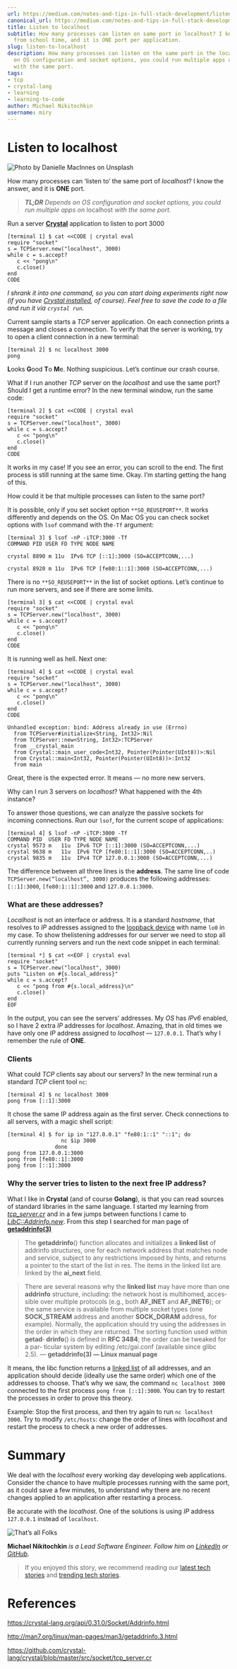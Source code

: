 ```yaml
---
url: https://medium.com/notes-and-tips-in-full-stack-development/listen-to-localhost-eb0c2e36e1f5
canonical_url: https://medium.com/notes-and-tips-in-full-stack-development/listen-to-localhost-eb0c2e36e1f5
title: Listen to localhost
subtitle: How many processes can listen on same port in localhost? I know the answer
  from school time, and it is ONE port per application.
slug: listen-to-localhost
description: How many processes can listen on the same port in the localhost? Depends
  on OS configuration and socket options, you could run multiple apps on the localhost
  with the same port.
tags:
- tcp
- crystal-lang
- learning
- learning-to-code
author: Michael Nikitochkin
username: miry
---
```


# Listen to localhost

![Photo by Danielle MacInnes on Unsplash](/assets/2019-09-27-listen-to-localhost-1_sI6NGALyiE-KR11LR2Yi1g.png)

How many processes can ‘listen to’ the same port of *localhost*? I know the answer, and it is **ONE** port.

> ***TL;DR** Depends on OS configuration and socket options, you could run multiple apps on* localhost *with the same port.*

Run a server [**Crystal**](https://crystal-lang.org/) application to listen to port 3000

```
[terminal 1] $ cat <<CODE | crystal eval
require "socket"
s = TCPServer.new("localhost", 3000)
while c = s.accept?
   c << "pong\n"
   c.close()
end
CODE
```

*I shrank it into one command, so you can start doing experiments right now (if you have [Crystal installed](https://crystal-lang.org/reference/installation/), of course). Feel free to save the code to a file and run it via `crystal run`.*

Current sample starts a *TCP* server application. On each connection prints a message and closes a connection. 
To verify that the server is working, try to open a client connection in a new terminal:

```
[terminal 2] $ nc localhost 3000
pong
```

**L**ooks **G**ood **T**o **M**e. Nothing suspicious. Let’s continue our crash course.

What if I run another *TCP* server on the *localhost* and use the same port? Should I get a runtime error?
In the new terminal window, run the same code:

```
[terminal 2] $ cat <<CODE | crystal eval
require "socket"
s = TCPServer.new("localhost", 3000)
while c = s.accept?
   c << "pong\n"
   c.close()
end
CODE
```

It works in my case! If you see an error, you can scroll to the end. The first process is still running at the same time. Okay. I’m starting getting the hang of this.

How could it be that multiple processes can listen to the same port?

It is possible, only if you set socket option `**SO_REUSEPORT**`. It works differently and depends on the OS. On Mac OS you can check socket options with `lsof` command with the`-Tf` argument:

```
[terminal 3] $ lsof -nP -iTCP:3000 -Tf
COMMAND PID USER FD TYPE NODE NAME
```

```
crystal 8890 m 11u  IPv6 TCP [::1]:3000 (SO=ACCEPTCONN,...)
```

```
crystal 8920 m 11u  IPv6 TCP [fe80:1::1]:3000 (SO=ACCEPTCONN,...)
```

There is no `**SO_REUSEPORT**` in the list of socket options. Let’s continue to run more servers, and see if there are some limits.

```
[terminal 3] $ cat <<CODE | crystal eval
require "socket"
s = TCPServer.new("localhost", 3000)
while c = s.accept?
   c << "pong\n"
   c.close()
end
CODE
```

It is running well as hell. Next one:

```
[terminal 4] $ cat <<CODE | crystal eval
require "socket"
s = TCPServer.new("localhost", 3000)
while c = s.accept?
   c << "pong\n"
   c.close()
end
CODE
```

```
Unhandled exception: bind: Address already in use (Errno)
  from TCPServer#initialize<String, Int32>:Nil
  from TCPServer::new<String, Int32>:TCPServer
  from __crystal_main
  from Crystal::main_user_code<Int32, Pointer(Pointer(UInt8))>:Nil
  from Crystal::main<Int32, Pointer(Pointer(UInt8))>:Int32
  from main
```

Great, there is the expected error. It means — no more new servers.

Why can I run 3 servers on *localhost*? What happened with the 4th instance?

To answer those questions, we can analyze the passive sockets for incoming connections. Run our `lsof`, for the current scope of applications:

```
[terminal 4] $ lsof -nP -iTCP:3000 -Tf
COMMAND PID  USER FD TYPE NODE NAME
crystal 9573 m   11u  IPv6 TCP [::1]:3000 (SO=ACCEPTCONN,...)
crystal 9638 m   11u  IPv6 TCP [fe80:1::1]:3000 (SO=ACCEPTCONN,..)
crystal 9835 m   11u  IPv4 TCP 127.0.0.1:3000 (SO=ACCEPTCONN,...)
```

The difference between all three lines is the **address**. The same line of code `TCPServer.new(“localhost”, 3000)` produces the following addresses: `[::1]:3000`, `[fe80:1::1]:3000` and `127.0.0.1:3000`.

### What are these addresses?

*Localhost* is not an interface or address. It is a standard *hostname*, that resolves to *IP* addresses assigned to the [loopback device](https://en.wikipedia.org/wiki/Loop_device) with name `lo0` in my case. To show thelistening addresses for our server we need to stop all currently running servers and run the next code snippet in each terminal:

```
[terminal *] $ cat <<EOF | crystal eval
require "socket"
s = TCPServer.new("localhost", 3000)
puts "Listen on #{s.local_address}"
while c = s.accept?
   c << "pong from #{s.local_address}\n"
   c.close()
end
EOF
```

In the output, you can see the servers’ addresses. My *OS* has *IPv6* enabled, so I have 2 extra *IP* addresses for *localhost*. Amazing, that in old times we have only one *IP* address assigned to *localhost* — `127.0.0.1`. That’s why I remember the rule of **ONE**.

### Clients

What could *TCP* clients say about our servers? In the new terminal run a standard *TCP* client tool `nc`:

```
[terminal 4] $ nc localhost 3000
pong from [::1]:3000
```

It chose the same IP address again as the first server. Check connections to all servers, with a magic shell script:

```
[terminal 4] $ for ip in "127.0.0.1" "fe80:1::1" "::1"; do
                 nc $ip 3000 
               done
pong from 127.0.0.1:3000
pong from [fe80::1]:3000
pong from [::1]:3000
```

### Why the server tries to listen to the next free IP address?

What I like in **Crystal** (and of course **Golang**), is that you can read sources of standard libraries in the same language. I started my learning from [*tcp_server.cr*](https://github.com/crystal-lang/crystal/blob/master/src/socket/tcp_server.cr#L32) and in a few jumps between functions I came to [*LibC::Addrinfo.new*](https://github.com/crystal-lang/crystal/blob/master/src/socket/addrinfo.cr#L101). From this step I searched for man page of [**getaddrinfo(3)**](http://man7.org/linux/man-pages/man3/getaddrinfo.3.html)

> The **getaddrinfo**() function allocates and initializes a **linked list** of
 addrinfo structures, one for each network address that matches node
 and service, subject to any restrictions imposed by hints, and
 returns a pointer to the start of the list in res. The items in the
 linked list are linked by the **ai_next** field.

> There are several reasons why the **linked list** may have more than one
 **addrinfo** structure, including: the network host is multihomed, acces‐
 sible over multiple protocols (e.g., both **AF_INET** and **AF_INET6**); or
 the same service is available from multiple socket types (one
 **SOCK_STREAM** address and another **SOCK_DGRAM** address, for example).
 Normally, the application should try using the addresses in the order
 in which they are returned. The sorting function used within **getad**‐
 **drinfo**() is defined in **RFC 3484**; the order can be tweaked for a par‐
 ticular system by editing /etc/gai.conf (available since glibc 2.5).
 — **getaddrinfo(3) — Linux manual page**

It means, the libc function returns a [linked list](https://www.geeksforgeeks.org/data-structures/linked-list/) of all addresses, and an application should decide (ideally use the same order) which one of the addresses to choose. 
That’s why we saw, the command `nc localhost 3000` connected to the first process `pong from [::1]:3000`. 
You can try to restart the processes in order to prove this theory.

Example: Stop the first process, and then try again to run `nc localhost 3000`.
Try to modify `/etc/hosts`: change the order of lines with *localhost* and restart the process to check a new order of addresses.

# Summary

We deal with the *localhost* every working day developing web applications. Consider the chance to have multiple processes running with the same port, as it could save a few minutes, to understand why there are no recent changes applied to an application after restarting a process.

Be accurate with the *localhost*. One of the solutions is using *IP* address `127.0.0.1` instead of `localhost`.

![That’s all Folks](/assets/2019-09-27-listen-to-localhost-1_iifqfnqorqkZVMpCyq1BjA.png)

**Michael Nikitochkin** *is a Lead Software Engineer. Follow him on [LinkedIn](https://www.linkedin.com/in/michaelnikitochkin/) or [GitHub](https://github.com/miry).*

> If you enjoyed this story, we recommend reading our [latest tech stories](https://jtway.co/latest) and [trending tech stories](https://jtway.co/trending).

# References

https://crystal-lang.org/api/0.31.0/Socket/Addrinfo.html

http://man7.org/linux/man-pages/man3/getaddrinfo.3.html

https://github.com/crystal-lang/crystal/blob/master/src/socket/tcp_server.cr


